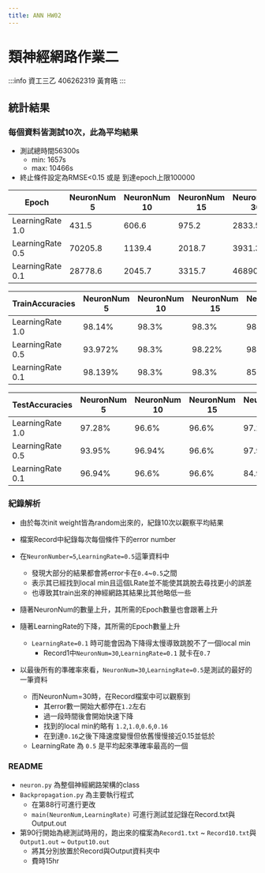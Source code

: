```yaml
---
title: ANN HW02
---
```


# 類神經網路作業二
:::info
資工三乙 406262319 黃育晧
:::

## 統計結果

### 每個資料皆測試10次，此為平均結果

* 測試總時間56300s
    * min: 1657s
    * max: 10466s
* 終止條件設定為RMSE<0.15 或是 到達epoch上限100000

|      Epoch       | NeuronNum 5     | NeuronNum 10    | NeuronNum 15   | NeuronNum 30   |
| ---------------- | --------------- | --------------- | -------------- | -------------- |
| LearningRate 1.0 |     431.5       |     606.6       |      975.2     |      2833.5    |
| LearningRate 0.5 |     70205.8     |      1139.4     |     2018.7     |      3931.3    |
| LearningRate 0.1 |     28778.6     |     2045.7      |     3315.7     |     46890.8    |


| TrainAccuracies  | NeuronNum 5     | NeuronNum 10    | NeuronNum 15   | NeuronNum 30   |
| ---------------- | --------------- | --------------- | -------------- | -------------- |
| LearningRate 1.0 |     98.14%      |      98.3%      |     98.3%      |     98.3%      |
| LearningRate 0.5 |    93.972%      |      98.3%      |    98.22%      |     98.3%      |
| LearningRate 0.1 |    98.139%      |      98.3%      |     98.3%      |   85.812%      |



| TestAccuracies   | NeuronNum 5     | NeuronNum 10    | NeuronNum 15   | NeuronNum 30   |
| ---------------- | --------------- | --------------- | -------------- | -------------- |
| LearningRate 1.0 |     97.28%      |      96.6%      |     96.6%      |    97.28%      |
| LearningRate 0.5 |     93.95%      |     96.94%      |     96.6%      |    97.96%      |
| LearningRate 0.1 |     96.94%      |      96.6%      |     96.6%      |    84.97%      |

### 紀錄解析

* 由於每次init weight皆為random出來的，紀錄10次以觀察平均結果
* 檔案Record中紀錄每次每個條件下的error number
* 在`NeuronNumber=5`,`LearningRate=0.5`這筆資料中
    * 發現大部分的結果都會將error卡在`0.4`~`0.5`之間
    * 表示其已經找到local min且這個LRate並不能使其跳脫去尋找更小的誤差
    * 也導致其train出來的神經網路其結果比其他略低一些
* 隨著NeuronNum的數量上升，其所需的Epoch數量也會跟著上升
* 隨著LearningRate的下降，其所需的Epoch數量上升
    * `LearningRate=0.1` 時可能會因為下降得太慢導致跳脫不了一個local min
        * Record1中`NeuronNum=30`,`LearningRate=0.1` 就卡在`0.7`

* 以最後所有的準確率來看，`NeuronNum=30`,`LearningRate=0.5`是測試的最好的一筆資料
    * 而NeuronNum=30時，在Record檔案中可以觀察到
        * 其error數一開始大都停在`1.2`左右
        * 過一段時間後會開始快速下降
        * 找到的local min約略有 `1.2`,`1.0`,`0.6`,`0.16`
        * 在到達`0.16`之後下降速度變慢但依舊慢慢接近0.15並低於
    * LearningRate 為 `0.5` 是平均起來準確率最高的一個



### README

* `neuron.py` 為整個神經網路架構的class
* `Backpropagation.py` 為主要執行程式
    * 在第88行可進行更改
    * `main(NeuronNum,LearningRate)` 可進行測試並記錄在Record.txt與Output.out
* 第90行開始為總測試時用的，跑出來的檔案為`Record1.txt` ~ `Record10.txt`與`Output1.out` ~ `Output10.out`
    * 將其分別放置於Record與Output資料夾中
    * 費時15hr
